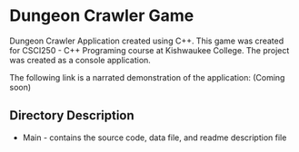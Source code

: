 # Dungeon Crawler Game

Dungeon Crawler Application created using C++. This game was created for CSCI250 - C++ Programing course at Kishwaukee College. The project was created as a console application.

The following link is a narrated demonstration of the application: (Coming soon)

## Directory Description
  - Main - contains the source code, data file, and readme description file
